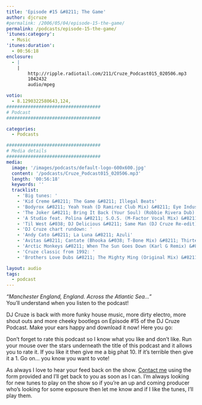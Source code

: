 ```yaml
---
title: 'Episode #15 &#8211; The Game'
author: djcruze
#permalink: /2006/05/04/episode-15-the-game/
permalink: /podcasts/episode-15-the-game/
'itunes:category':
  - Music
'itunes:duration':
  - 00:56:18
enclosure:
  - |
    |
        http://ripple.radiotail.com/211/Cruze_Podcast015_020506.mp3
        1042432
        audio/mpeg

votio:
  - 8.1290322580643,124,
###################################
# Podcast
###################################

categories:
  - Podcasts

###################################
# Media details
###################################
media:
  image: '/images/podcasts/default-logo-600x600.jpg'
  content: '/podcasts/Cruze_Podcast015_020506.mp3'
  length: '00:56:18'
  keywords: ''
  tracklist:
    - 'Big tunes: '
    - 'Kid Creme &#8211; The Game &#8211; Illegal Beats'
    - 'Bodyrox &#8211; Yeah Yeah (D Ramirez Club Mix) &#8211; Eye Industries'
    - 'The Joker &#8211; Bring It Back (Your Soul) (Robbie Rivera Dub) &#8211; Hit!'
    - 'A Studio feat. Polina &#8211; S.O.S. (M-Factor Vocal Mix) &#8211; Absolution'
    - 'Til West &#038; DJ Delicious &#8211; Same Man (DJ Cruze Re-edit) &#8211; Data'
    - 'DJ Cruze chart rundown: '
    - 'Andy Cato &#8211; La Luna &#8211; Azuli'
    - 'Avitas &#8211; Cantate (Bhooka &#038; T-Bone Mix) &#8211; Thirteen [rec]'
    - 'Arctic Monkeys &#8211; When The Sun Goes Down (Karl G Remix) &#8211; Domino Records'
    - 'Cruze classic from 1992: '
    - 'Brothers Love Dubs &#8211; The Mighty Ming (Original Mix) &#8211; Stress Records'

layout: audio
tags:
  - podcast
---
```


_&#8220;Manchester England, England. Across the Atlantic Sea&#8230;&#8221;_  
You&#8217;ll understand when you listen to the podcast!

DJ Cruze is back with more funky house music, more dirty electro, more shout outs and more cheeky bootlegs on Episode #15 of the DJ Cruze Podcast. Make your ears happy and download it now! Here you go:

Don&#8217;t forget to rate this podcast so I know what you like and don&#8217;t like. Run your mouse over the stars underneath the title of this podcast and it allows you to rate it. If you like it then give me a big phat 10. If it&#8217;s terrible then give it a 1. Go on&#8230; you know you want to vote!

As always I love to hear your feed back on the show. [Contact me][4] using the form provided and I&#8217;ll get back to you as soon as I can. I&#8217;m always looking for new tunes to play on the show so if you&#8217;re an up and coming producer who&#8217;s looking for some exposure then let me know and if I like the tunes, I&#8217;ll play them.

[1]: http://ripple.radiotail.com/211/Cruze_Podcast015_020506.mp3
[2]: http://www.djcruze.co.uk/cms/podcasts/feed/rss2
[3]: http://www.arcticmonkeys.com/
[4]: /contact

